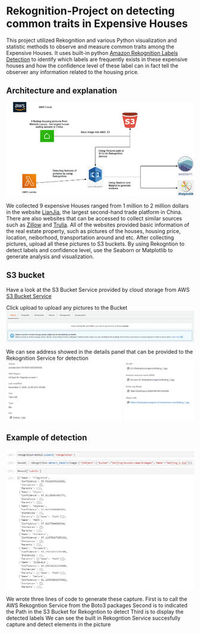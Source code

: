 # Rekognition-Project on detecting common traits in Expensive Houses
This project utilized Rekognition and various Python visualization and statistic methods to observe and measure common traits among the Expensive Houses. It uses built-in python [Amazon Rekognition Labels Detection](https://docs.aws.amazon.com/rekognition/latest/dg/labels.html) to identify which labels are frequently exists in these expensive houses and how the confidence level of these label can in fact tell the observer any information related to the housing price.

## Architecture and explanation
![Architecture](./Diagram.png)

We collected 9 expensive Houses ranged from 1 million to 2 million dollars in the website [LianJia](https://bj.lianjia.com/), the largest second-hand trade platform in China. There are also websites that can be accessed to collect similar sources such as [Zillow](https://www.zillow.com/) and [Trulia](https://www.trulia.com/). All of the websites provided basic information of the real estate property, such as pictures of the houses, housing price, location, neiborhood, transportation around and etc. After collecting pictures, upload all these pictures to S3 buckets. By using Rekogntion to detect labels and confidence level, use the Seaborn or Matplotlib to generate analysis and visualization.

## S3 bucket 
Have a look at the S3 Bucket Service provided by cloud storage from AWS
[S3 Bucket Service](https://docs.aws.amazon.com/AmazonS3/latest/dev/UsingBucket.html)

Click upload to upload any pictures to the Bucket
![upload](./example/upload.png)

We can see address showed in the details panel that can be provided to the Rekognition Service for detection
![S3](./example/S3.png)

## Example of detection
![example](./example/example.png)

We wrote three lines of code to generate these capture.
First is to call the AWS Rekogntion Service from the Boto3 packages
Second is to indicated the Path in the S3 Bucket for Rekogntion to detect
Third is to display the detected labels
We can see the built in Rekogntion Service succesfully capture and detect elements in the picture
